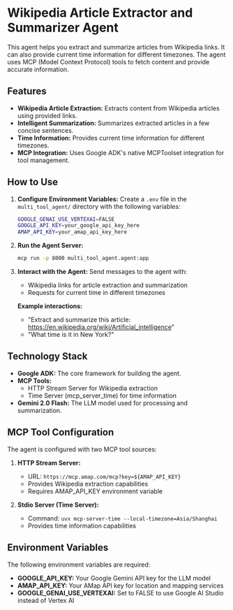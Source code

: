 # Wikipedia Article Extractor and Summarizer Agent

This agent helps you extract and summarize articles from Wikipedia links. It can also provide current time information for different timezones. The agent uses MCP (Model Context Protocol) tools to fetch content and provide accurate information.

## Features

*   **Wikipedia Article Extraction:** Extracts content from Wikipedia articles using provided links.
*   **Intelligent Summarization:** Summarizes extracted articles in a few concise sentences.
*   **Time Information:** Provides current time information for different timezones.
*   **MCP Integration:** Uses Google ADK's native MCPToolset integration for tool management.

## How to Use

1.  **Configure Environment Variables:**
    Create a `.env` file in the `multi_tool_agent/` directory with the following variables:
    ```bash
    GOOGLE_GENAI_USE_VERTEXAI=FALSE
    GOOGLE_API_KEY=your_google_api_key_here
    AMAP_API_KEY=your_amap_api_key_here
    ```

2.  **Run the Agent Server:**
    ```bash
    mcp run -p 8000 multi_tool_agent.agent:app
    ```

3.  **Interact with the Agent:**
    Send messages to the agent with:
    *   Wikipedia links for article extraction and summarization
    *   Requests for current time in different timezones

    **Example interactions:**
    *   "Extract and summarize this article: https://en.wikipedia.org/wiki/Artificial_intelligence"
    *   "What time is it in New York?"

## Technology Stack

*   **Google ADK:** The core framework for building the agent.
*   **MCP Tools:** 
    *   HTTP Stream Server for Wikipedia extraction
    *   Time Server (mcp_server_time) for time information
*   **Gemini 2.0 Flash:** The LLM model used for processing and summarization.

## MCP Tool Configuration

The agent is configured with two MCP tool sources:

1.  **HTTP Stream Server:**
    *   URL: `https://mcp.amap.com/mcp?key=${AMAP_API_KEY}`
    *   Provides Wikipedia extraction capabilities
    *   Requires AMAP_API_KEY environment variable

2.  **Stdio Server (Time Server):**
    *   Command: `uvx mcp-server-time --local-timezone=Asia/Shanghai`
    *   Provides time information capabilities

## Environment Variables

The following environment variables are required:

*   **GOOGLE_API_KEY:** Your Google Gemini API key for the LLM model
*   **AMAP_API_KEY:** Your AMap API key for location and mapping services
*   **GOOGLE_GENAI_USE_VERTEXAI:** Set to FALSE to use Google AI Studio instead of Vertex AI
